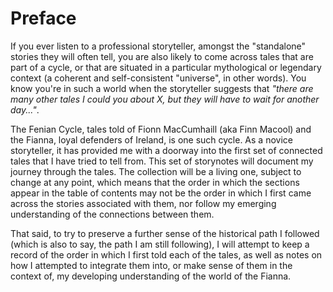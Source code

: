 # Preface

If you ever listen to a professional storyteller, amongst the "standalone" stories they will often tell, you are also likely to come across tales that are part of a cycle, or that are situated in a particular mythological or legendary context (a coherent and self-consistent "universe", in other  words). You know you're in such a world when the storyteller suggests that _"there are many other tales I could you about X, but they will have to wait for another day..."_.

The Fenian Cycle, tales told of Fionn MacCumhaill (aka Finn Macool) and the Fianna, loyal defenders of Ireland, is one such cycle. As a novice storyteller, it has provided me with a doorway into the first set of connected tales that I have tried to tell from. This set of storynotes will document my journey through the tales. The collection will be a living one, subject to change at any point, which means that the order in which the sections appear in the table of contents may not be the order in which I first came across the stories associated with them, nor follow my emerging understanding of the connections between them.

That said, to try to preserve a further sense of the historical path I followed (which is also to say, the path I am still following), I will  attempt to keep a record of the order in which I first told each of the tales, as well as notes on how I attempted to integrate them into, or make sense of them in the context of, my developing understanding of the world of the Fianna.

